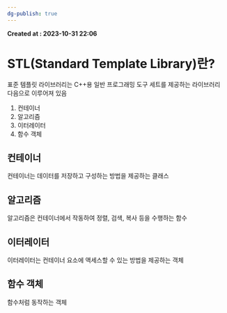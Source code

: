 ```yaml
---
dg-publish: true
---
```


**Created at : 2023-10-31 22:06**
# STL(Standard Template Library)란?
표준 템플릿 라이브러리는 C++용 일반 프로그래밍 도구 세트를 제공하는 라이브러리
다음으로 이루어져 있음
1. 컨테이너
2. 알고리즘
3. 이터레이터
4. 함수 객체
## 컨테이너
컨테이너는 데이터를 저장하고 구성하는 방법을 제공하는 클래스
## 알고리즘
알고리즘은 컨테이너에서 작동하여 정렬, 검색, 복사 등을 수행하는 함수
## 이터레이터
이터레이터는 컨테이너 요소에 액세스할 수 있는 방법을 제공하는 객체
## 함수 객체
함수처럼 동작하는 객체